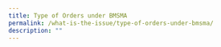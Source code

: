 ```yaml
---
title: Type of Orders under BMSMA
permalink: /what-is-the-issue/type-of-orders-under-bmsma/
description: ""
---
```

